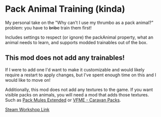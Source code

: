 # Pack Animal Training (kinda)
 My personal take on the "Why can't I use my thrumbo as a pack animal?" problem: you have to ~~bribe~~ train them first!

 Includes settings to respect (or ignore) the packAnimal property, what an animal needs to learn, and supports modded trainables out of the box.
 
## This mod does not add any trainables!
 If I were to add one I'd want to make it customizable and would likely require a restart to apply changes, but I've spent enough time on this and I would like to move on!

Additionally, this mod does not add any textures to the game. If you want visible packs on animals, you will need a mod that adds those textures. Such as [Pack Mules Extended](https://steamcommunity.com/sharedfiles/filedetails/?id=1501052499) or [VFME - Caravan Packs](https://steamcommunity.com/sharedfiles/filedetails/?id=2255432128).

[Steam Workshop Link](https://steamcommunity.com/sharedfiles/filedetails/?id=3155755430)
